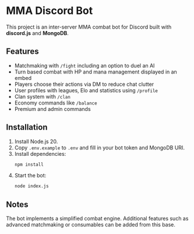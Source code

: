 # MMA Discord Bot

This project is an inter-server MMA combat bot for Discord built with **discord.js** and **MongoDB**.

## Features

- Matchmaking with `/fight` including an option to duel an AI
- Turn based combat with HP and mana management displayed in an embed
- Players choose their actions via DM to reduce chat clutter
- User profiles with leagues, Elo and statistics using `/profile`
- Clan system with `/clan`
- Economy commands like `/balance`
- Premium and admin commands

## Installation

1. Install Node.js 20.
2. Copy `.env.example` to `.env` and fill in your bot token and MongoDB URI.
3. Install dependencies:
   ```bash
   npm install
   ```
4. Start the bot:
   ```bash
   node index.js
   ```

## Notes

The bot implements a simplified combat engine. Additional features such as advanced matchmaking or consumables can be added from this base.
